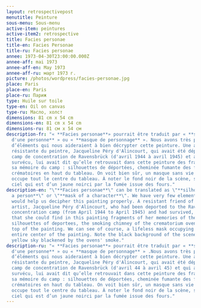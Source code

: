 ```yaml
---
layout: retrospectivepost
menutitle: Peinture
sous-menu: Sous-menu
active-item: peintures
active-item2: retrospective
title: Facies personae
title-en: Facies Personae
title-ru: Facies personae
annee: 1973-04-30T23:00:00.000Z
annee-aff: mai 1973
annee-aff-en: May 1973
annee-aff-ru: март 1973 г.
picture: /photos/wordpress/facies-personae.jpg
place: Paris
place-en: Paris
place-ru: Париж
type: Huile sur toile
type-en: Oil on canvas
type-ru: Масло, холст
dimensions: 81 cm x 54 cm
dimensions-en: 81 cm x 54 cm
dimensions-ru: 81 см x 54 см
description-fr: "« **Facies personae**» pourrait être traduit par « **silhouette
  d'une personne** » ou « **masque de personnage** ». Nous avons très peu
  d’éléments qui nous aideraient à bien décrypter cette peinture. Une amie
  résistante du peintre, Jacqueline Péry d'Alincourt, qui avait été déportée au
  camp de concentration de Ravensbrück (d'avril 1944 à avril 1945) et avait
  survécu, lui avait dit qu’elle retrouvait dans cette peinture des fragments de
  sa mémoire du camp : silhouettes de déportées, cheminée fumante des fours
  crématoires en haut du tableau. On voit bien sûr, un masque sans vie qui
  occupe tout le centre du tableau. À noter le fond noir de la scène, sauf le
  ciel qui est d’un jaune noirci par la fumée issue des fours."
description-en: "\"**Facies personae**\" can be translated as \"**silhouette of
  a person**\" or \"**mask of a character**\". We have very few elements that
  would help us decipher this painting properly. A resistant friend of the
  artist, Jacqueline Péry d'Alincourt, who had been deported to the Ravensbrück
  concentration camp (from April 1944 to April 1945) and had survived, told him
  that she could find in this painting fragments of her memories of the camp:
  silhouettes of deportees, the smoking chimney of the crematorium ovens at the
  top of the painting. We can see of course, a lifeless mask occupying the
  entire center of the painting. Note the black background of the scene and
  yellow sky blackened by the ovens' smoke."
description-ru: "« **Facies personae**» pourrait être traduit par « **silhouette
  d'une personne** » ou « **masque de personnage** » .Nous avons très peu
  d’éléments qui nous aideraient à bien décrypter cette peinture. Une amie
  résistante du peintre, Jacqueline Péry d'Alincourt, qui avait été déportée au
  camp de concentration de Ravensbrück (d'avril 44 à avril 45) et qui avait
  survécu, lui avait dit qu’elle retrouvait dans cette peinture des fragments de
  sa mémoire du camp : silhouettes de déportées, cheminée fumante des fours
  crématoires en haut du tableau. On voit bien sûr, un masque sans vie qui
  occupe tout le centre du tableau. À noter le fond noir de la scène, sauf le
  ciel qui est d’un jaune noirci par la fumée issue des fours."
---
```

